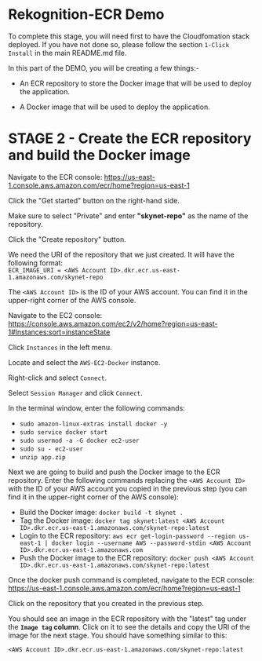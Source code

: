# Rekognition-ECR Demo

To complete this stage, you will need first to have the Cloudfomation stack deployed. If you have not done so, please follow the section `1-Click Install` in the main README.md file.

In this part of the DEMO, you will be creating a few things:-

- An ECR repository to store the Docker image that will be used to deploy the application.

- A Docker image that will be used to deploy the application.

# STAGE 2 - Create the ECR repository and build the Docker image

Navigate to the ECR console: https://us-east-1.console.aws.amazon.com/ecr/home?region=us-east-1

Click the "Get started" button on the right-hand side.

Make sure to select "Private" and enter **"skynet-repo"** as the name of the repository.

Click the "Create repository" button.

We need the URI of the repository that we just created. It will have the following format:  
`ECR_IMAGE_URI = <AWS Account ID>.dkr.ecr.us-east-1.amazonaws.com/skynet-repo`

The `<AWS Account ID>` is the ID of your AWS account. You can find it in the upper-right corner of the AWS console.

Navigate to the EC2 console: https://console.aws.amazon.com/ec2/v2/home?region=us-east-1#Instances:sort=instanceState

Click `Instances` in the left menu.

Locate and select the `AWS-EC2-Docker` instance.

Right-click and select `Connect`.

Select `Session Manager` and click `Connect`.

In the terminal window, enter the following commands:
   - `sudo amazon-linux-extras install docker -y`
   - `sudo service docker start`
   - `sudo usermod -a -G docker ec2-user`
   - `sudo su - ec2-user`
   - `unzip app.zip`

Next we are going to build and push the Docker image to the ECR repository. Enter the following commands replacing the `<AWS Account ID>` with the ID of your AWS account you copied in the previous step (you can find it in the upper-right corner of the AWS console):
   - Build the Docker image: `docker build -t skynet .`
   - Tag the Docker image: `docker tag skynet:latest <AWS Account ID>.dkr.ecr.us-east-1.amazonaws.com/skynet-repo:latest`
   - Login to the ECR repository: `aws ecr get-login-password --region us-east-1 | docker login --username AWS --password-stdin <AWS Account ID>.dkr.ecr.us-east-1.amazonaws.com`
   - Push the Docker image to the ECR repository: `docker push <AWS Account ID>.dkr.ecr.us-east-1.amazonaws.com/skynet-repo:latest`

Once the docker push command is completed, navigate to the ECR console: https://us-east-1.console.aws.amazon.com/ecr/home?region=us-east-1

Click on the repository that you created in the previous step.

You should see an image in the ECR repository with the "latest" tag under the **`Image tag` column**. Click on it to see the details and copy the URI of the image for the next stage. You should have something similar to this:

`<AWS Account ID>.dkr.ecr.us-east-1.amazonaws.com/skynet-repo:latest`
